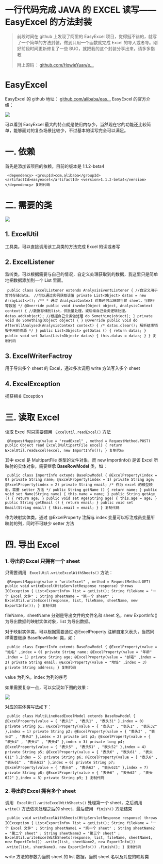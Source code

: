 # 一行代码完成 JAVA 的 EXCEL 读写——EasyExcel 的方法封装 #

> 
> 
> 
> 前段时间在 github 上发现了阿里的 EasyExcel 项目，觉得挺不错的，就写了一个简单的方法封装，做到只用一个函数就完成 Excel
> 的导入或者导。刚好前段时间更新修复了一些 BUG，就把我的这个封装分享出来，请多多指教
> 
> 
> 
> 附上源码： [github.com/HowieYuan/e…](
> https://link.juejin.im?target=https%3A%2F%2Fgithub.com%2FHowieYuan%2Feasyexcel-method-encapsulation
> )
> 
> 

# EasyExcel #

EasyExcel 的 github 地址： [github.com/alibaba/eas…]( https://link.juejin.im?target=https%3A%2F%2Fgithub.com%2Falibaba%2Feasyexcel ) EasyExcel 的官方介绍：

![](https://user-gold-cdn.xitu.io/2018/9/20/165f5367024aaffc?imageView2/0/w/1280/h/960/ignore-error/1)

可以看到 EasyExcel 最大的特点就是使用内存少，当然现在它的功能还比较简单，能够面对的复杂场景比较少，不过基本的读写完全可以满足。

# 一. 依赖 #

首先是添加该项目的依赖，目前的版本是 1.1.2-beta4

` <dependency> <groupId>com.alibaba</groupId> <artifactId>easyexcel</artifactId> <version>1.1.2-beta4</version> </dependency> 复制代码`

# 二. 需要的类 #

![](https://user-gold-cdn.xitu.io/2018/9/20/165f53670256009b?imageView2/0/w/1280/h/960/ignore-error/1)

## 1. ExcelUtil ##

工具类，可以直接调用该工具类的方法完成 Excel 的读或者写

## 2. ExcelListener ##

监听类，可以根据需要与自己的情况，自定义处理获取到的数据，我这里只是简单地把数据添加到一个 List 里面。

` public class ExcelListener extends AnalysisEventListener { //自定义用于暂时存储data。 //可以通过实例获取该值 private List<Object> datas = new ArrayList<>(); /** * 通过 AnalysisContext 对象还可以获取当前 sheet，当前行等数据 */ @Override public void invoke(Object object, AnalysisContext context) { //数据存储到list，供批量处理，或后续自己业务逻辑处理。 datas.add(object); //根据自己业务做处理 do Something(object); } private void do Something(Object object) { } @Override public void do AfterAllAnalysed(AnalysisContext context) { /* datas.clear(); 解析结束销毁不用的资源 */ } public List<Object> getDatas () { return datas; } public void set Datas(List<Object> datas) { this.datas = datas; } } 复制代码`

## 3. ExcelWriterFactroy ##

用于导出多个 sheet 的 Excel，通过多次调用 write 方法写入多个 sheet

## 4. ExcelException ##

捕获相关 Exception

# 三. 读取 Excel #

读取 Excel 时只需要调用 ` ExcelUtil.readExcel()` 方法

` @RequestMapping(value = "readExcel" , method = RequestMethod.POST) public Object read Excel(MultipartFile excel) { return ExcelUtil.readExcel(excel, new ImportInfo()); } 复制代码`

其中 excel 是 MultipartFile 类型的文件对象，而 new ImportInfo() 是该 Excel 所映射的实体对象，需要继承 **BaseRowModel** 类，如：

` public class ImportInfo extends BaseRowModel { @ExcelProperty(index = 0) private String name; @ExcelProperty(index = 1) private String age; @ExcelProperty(index = 2) private String email; /* 作为 excel 的模型映射，需要 setter 方法 */ public String getName () { return name; } public void set Name(String name) { this.name = name; } public String getAge () { return age; } public void set Age(String age) { this.age = age; } public String getEmail () { return email; } public void set Email(String email) { this.email = email; } } 复制代码`

作为映射实体类，通过 @ExcelProperty 注解与 index 变量可以标注成员变量所映射的列，同时不可缺少 setter 方法

# 四. 导出 Excel #

### 1. 导出的 Excel 只拥有一个 sheet ###

只需要调用 ` ExcelUtil.writeExcelWithSheets()` 方法：

` @RequestMapping(value = "writeExcel" , method = RequestMethod.GET) public void writeExcel(HttpServletResponse response) throws IOException { List<ExportInfo> list = getList(); String fileName = "一个 Excel 文件" ; String sheetName = "第一个 sheet" ; ExcelUtil.writeExcel(response, list, fileName, sheetName, new ExportInfo()); } 复制代码`

fileName，sheetName 分别是导出文件的文件名和 sheet 名，new ExportInfo() 为导出数据的映射实体对象，list 为导出数据。

对于映射实体类，可以根据需要通过 @ExcelProperty 注解自定义表头，当然同样需要继承 BaseRowModel 类，如：

` public class ExportInfo extends BaseRowModel { @ExcelProperty(value = "姓名" ,index = 0) private String name; @ExcelProperty(value = "年龄" ,index = 1) private String age; @ExcelProperty(value = "邮箱" ,index = 2) private String email; @ExcelProperty(value = "地址" ,index = 3) private String address; } 复制代码`

value 为列名，index 为列的序号

如果需要复杂一点，可以实现如下图的效果：

![](https://user-gold-cdn.xitu.io/2018/9/20/165f536702352089?imageView2/0/w/1280/h/960/ignore-error/1)

对应的实体类写法如下：

` public class MultiLineHeadExcelModel extends BaseRowModel { @ExcelProperty(value = { "表头1" , "表头1" , "表头31" },index = 0) private String p1; @ExcelProperty(value = { "表头1" , "表头1" , "表头32" },index = 1) private String p2; @ExcelProperty(value = { "表头3" , "表头3" , "表头3" },index = 2) private int p3; @ExcelProperty(value = { "表头4" , "表头4" , "表头4" },index = 3) private long p4; @ExcelProperty(value = { "表头5" , "表头51" , "表头52" },index = 4) private String p5; @ExcelProperty(value = { "表头6" , "表头61" , "表头611" },index = 5) private String p6; @ExcelProperty(value = { "表头6" , "表头61" , "表头612" },index = 6) private String p7; @ExcelProperty(value = { "表头6" , "表头62" , "表头621" },index = 7) private String p8; @ExcelProperty(value = { "表头6" , "表头62" , "表头622" },index = 8) private String p9; } 复制代码`

### 2. 导出的 Excel 拥有多个 sheet ###

调用 ` ExcelUtil.writeExcelWithSheets()` 处理第一个 sheet，之后调用 ` write()` 方法依次处理之后的 sheet，最后使用 ` finish()` 方法结束

` public void writeExcelWithSheets(HttpServletResponse response) throws IOException { List<ExportInfo> list = getList(); String fileName = "一个 Excel 文件" ; String sheetName1 = "第一个 sheet" ; String sheetName2 = "第二个 sheet" ; String sheetName3 = "第三个 sheet" ; ExcelUtil.writeExcelWithSheets(response, list, fileName, sheetName1, new ExportInfo()) .write(list, sheetName2, new ExportInfo()) .write(list, sheetName3, new ExportInfo()) .finish(); } 复制代码`

write 方法的参数为当前 sheet 的 list 数据，当前 sheet 名以及对应的映射类